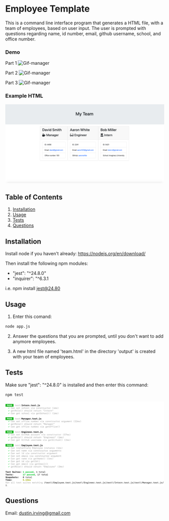 # Employee Template

This is a command line interface program that generates a HTML file, with a team of employees, based on user input. The user is prompted with questions regarding name, id number, email, github username, school, and office number.

### Demo

Part 1
![Gif-manager](gifs-images/manager.gif)

Part 2
![Gif-manager](gifs-images/engineer.gif)

Part 3
![Gif-manager](gifs-images/intern.gif)

### Example HTML

![HTML](gifs-images/team-image.png)

## Table of Contents

1. [Installation](#Installation)
2. [Usage](#Usage)
3. [Tests](#Tests)
4. [Questions](#Questions)

## Installation

Install node if you haven't already: https://nodejs.org/en/download/

Then install the following npm modules:

- "jest": "^24.8.0"
- "inquirer": "^6.3.1

i.e. npm install jest@24.80

## Usage

1. Enter this comand:

```sh
node app.js
```

2. Answer the questions that you are prompted, until you don't want to add anymore employees.

3. A new html file named 'team.html' in the directory 'output' is created with your team of employees.

## Tests

Make sure "jest": "^24.8.0" is installed and then enter this command:

```sh
npm test
```

![Test](gifs-images/tests.png)

## Questions

Email: dustin.irving@gmail.com
